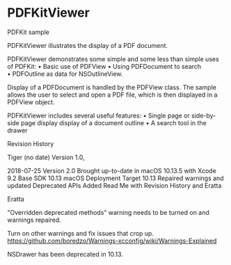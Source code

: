 # PDFKitViewer
PDFKit sample

PDFKitViewer illustrates the display of a PDF document. 

PDFKitViewer demonstrates some simple and some less than simple uses of PDFKit:
• Basic use of PDFView
• Using PDFDocument to search
• PDFOutline as data for NSOutlineView.

Display of a PDFDocument is handled by the PDFView class. The sample allows the user to select and open a PDF file, which is then displayed in a PDFView object.

PDFKitViewer includes several useful features:
• Single page or side-by-side page display display of a document outline
• A search tool in the drawer

Revision History

Tiger (no date) Version 1.0, 

2018-07-25 Version 2.0
Brought up-to-date in macOS 10.13.5 with Xcode 9.2
Base SDK 10.13
macOS Deployment Target 10.13
Repaired warnings and updated Deprecated APIs
Added Read Me with Revision History and Eratta

Eratta

"Overridden deprecated methods" warning needs to be turned on and warnings repaired.

Turn on other warnings and fix issues that crop up.
https://github.com/boredzo/Warnings-xcconfig/wiki/Warnings-Explained

NSDrawer has been deprecated in 10.13.
